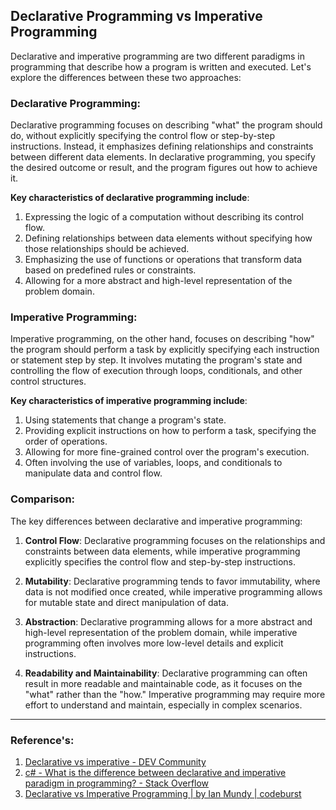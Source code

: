## Declarative Programming vs Imperative Programming
Declarative and imperative programming are two different paradigms in programming that describe how a program is written and executed. Let's explore the differences between these two approaches:

### Declarative Programming:
Declarative programming focuses on describing "what" the program should do, without explicitly specifying the control flow or step-by-step instructions. Instead, it emphasizes defining relationships and constraints between different data elements. In declarative programming, you specify the desired outcome or result, and the program figures out how to achieve it.

**Key characteristics of declarative programming include**:
1. Expressing the logic of a computation without describing its control flow.
2. Defining relationships between data elements without specifying how those relationships should be achieved.
3. Emphasizing the use of functions or operations that transform data based on predefined rules or constraints.
4. Allowing for a more abstract and high-level representation of the problem domain.

### Imperative Programming:
Imperative programming, on the other hand, focuses on describing "how" the program should perform a task by explicitly specifying each instruction or statement step by step. It involves mutating the program's state and controlling the flow of execution through loops, conditionals, and other control structures.

**Key characteristics of imperative programming include**:
1. Using statements that change a program's state.
2. Providing explicit instructions on how to perform a task, specifying the order of operations.
3. Allowing for more fine-grained control over the program's execution.
4. Often involving the use of variables, loops, and conditionals to manipulate data and control flow.

### Comparison:
The key differences between declarative and imperative programming:

1. **Control Flow**: Declarative programming focuses on the relationships and constraints between data elements, while imperative programming explicitly specifies the control flow and step-by-step instructions.

2. **Mutability**: Declarative programming tends to favor immutability, where data is not modified once created, while imperative programming allows for mutable state and direct manipulation of data.

3. **Abstraction**: Declarative programming allows for a more abstract and high-level representation of the problem domain, while imperative programming often involves more low-level details and explicit instructions.

4. **Readability and Maintainability**: Declarative programming can often result in more readable and maintainable code, as it focuses on the "what" rather than the "how." Imperative programming may require more effort to understand and maintain, especially in complex scenarios.

---

### Reference's:
1. [Declarative vs imperative - DEV Community](https://dev.to/ruizb/declarative-vs-imperative-4a7l)
2. [c# - What is the difference between declarative and imperative paradigm in programming? - Stack Overflow](https://stackoverflow.com/questions/1784664/what-is-the-difference-between-declarative-and-imperative-paradigm-in-programmin)
3. [Declarative vs Imperative Programming | by Ian Mundy | codeburst](https://codeburst.io/declarative-vs-imperative-programming-a8a7c93d9ad2)
